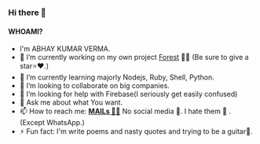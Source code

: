 ### Hi there 👋

#### WHOAMI?

- I'm ABHAY KUMAR VERMA.
- 🔭 I’m currently working on my own project [Forest](https://github.com/darkRaspberry/Forest) 🌳🌲 (Be sure to give a star⭐️❤️.)
- 🌱 I’m currently learning majorly Nodejs, Ruby, Shell, Python.
- 👯 I’m looking to collaborate on big companies.
- 🤔 I’m looking for help with Firebase(I seriously get easily confused)
- 💬 Ask me about what You want.
- 📫 How to reach me: **[MAILs 📩📧](mailto:insidedarkpit@gmail.com?subject=I%20wanna%20know%20about%20...&body=%0D%0A%0D%0A%0D%0A%0D%0A%23%23%23%23%23%23%23%23%23%23%0D%0AType%20above%20this%20lines.%0D%0APLZctqIDGksqejjwZDoUuwgBrjMDFHtrFrQrRONYvJIKWXppr%0D%0A%0D%0AWhat%20is%20this%3F%0D%0A%0D%0AThis%20above%20text%20is%20just%20static%20text%20to%20reduce%20spam.%0D%0AThanks.)** No social media 💬. I hate them 🤬 . (Except WhatsApp.)
- ⚡ Fun fact: I'm write poems and nasty quotes and trying to be a guitar🎸.
